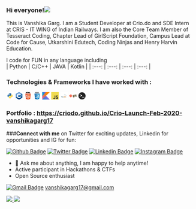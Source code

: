 ### Hi everyone!<img src="https://github.com/TheDudeThatCode/TheDudeThatCode/blob/master/Assets/Hi.gif" width="22px">

This is Vanshika Garg. I am a Student Developer at Crio.do and SDE Intern at CRIS - IT WING of Indian Railways. I am also the Core Team Member of Tesseract Coding, Chapter Lead of GirlScript Foundation, Campus Lead at Code for Cause, Utkarshini Edutech, Coding Ninjas and Henry Harvin Education. 

I code for FUN in any language including   
| Python | C/C++ | JAVA | Kotlin |
 | :---: | :---: | :---: | :---: | 

### Technologies & Frameworks I have worked with : 

<code><img height="20" src="https://raw.githubusercontent.com/github/explore/80688e429a7d4ef2fca1e82350fe8e3517d3494d/topics/python/python.png"></code>
<code><img height="20" src="https://raw.githubusercontent.com/github/explore/80688e429a7d4ef2fca1e82350fe8e3517d3494d/topics/cpp/cpp.png"></code>
<code><img height="20" src="https://raw.githubusercontent.com/github/explore/80688e429a7d4ef2fca1e82350fe8e3517d3494d/topics/html/html.png"></code>
<code><img height="20" src="https://raw.githubusercontent.com/github/explore/5c058a388828bb5fde0bcafd4bc867b5bb3f26f3/topics/css/css.png"></code>
<code><img height="20" src="https://raw.githubusercontent.com/github/explore/80688e429a7d4ef2fca1e82350fe8e3517d3494d/topics/kotlin/kotlin.png"></code>
<code><img height="20" src="https://raw.githubusercontent.com/github/explore/80688e429a7d4ef2fca1e82350fe8e3517d3494d/topics/javascript/javascript.png"></code>
<code><img height="20" src="https://raw.githubusercontent.com/github/explore/80688e429a7d4ef2fca1e82350fe8e3517d3494d/topics/mysql/mysql.png"></code>
<code><img height="20" src="https://raw.githubusercontent.com/github/explore/80688e429a7d4ef2fca1e82350fe8e3517d3494d/topics/git/git.png"></code>
<code><img height="20" src="https://raw.githubusercontent.com/github/explore/80688e429a7d4ef2fca1e82350fe8e3517d3494d/topics/terminal/terminal.png"></code>


### **Portfolio :** https://criodo.github.io/Crio-Launch-Feb-2020-vanshikagarg17


###**Connect with me** on Twitter for exciting updates, Linkedin for opportunities and IG for fun:

[![Github Badge](https://img.shields.io/badge/Follow-blue?style=social&logo=Github&link=https://github.com/Vanshikagarg17/?igshid=k8l41dsudxvo)](https://github.com/Vanshikagarg17/?igshid=k8l41dsudxvo) 
[![Twitter Badge](http://img.shields.io/badge/-@vanshika_garg17-1ca0f1?style=social&logo=twitter&logoColor=blue&link=https://twitter.com/vanshika_garg17)](https://twitter.com/vanshika_garg17) 
[![Linkedin Badge](https://img.shields.io/badge/-Vanshika%20Garg-blue?style=social&logo=Linkedin&logoColor=blue&link=https://www.linkedin.com/in/vanshika-garg-9297a3188/)](https://www.linkedin.com/in/vanshika-garg-9297a3188/) 
[![Instagram Badge](https://img.shields.io/badge/vanshikaaaaa_-blue?style=social&logo=Instagram&link=https://instagram.com/vanshikaaaaa_?igshid=k8l41dsudxvo)](https://instagram.com/vanshikaaaaa_?igshid=k8l41dsudxvo) 


- 💬 Ask me about anything, I am happy to help anytime!
- Active participant in Hackathons & CTFs
- Open Source enthusiast

[![Gmail Badge](https://img.shields.io/badge/-c14438?style=flat-square&logo=Gmail&logoColor=white&link=mailto:vanshikagarg17@gmail.com)](mailto:vanshikagarg17@gmail.com)
vanshikagarg17@gmail.com


<a href=https://github.com/TesseractCoding>
   <img src=https://img.shields.io/badge/TesseractCoding-Contributor-brightgreen>
</a>
<a href=https://github.com/codeforcauseorg>
   <img src=https://img.shields.io/badge/CodeforCause-Contributor-blue>
</a>

